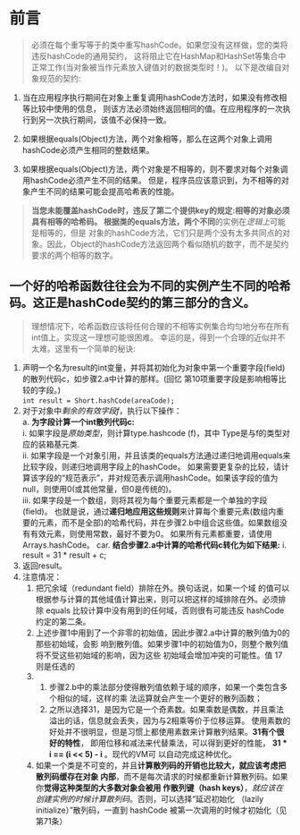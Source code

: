 # 前言
>必须在每个重写等于的类中重写hashCode。如果您没有这样做，您的类将违反hashCode的通用契约， 
这将阻止它在HashMap和HashSet等集合中正常工作(当对象被当作元素放入键值对的数据类型时！)。
以下是改编自对象规范的契约:

1. 当在应用程序执行期间在对象上重复调用hashCode方法时，如果没有修改相等比较中使用的信息，
则该方法必须始终返回相同的值。在应用程序的一次执行到另一次执行期间，该值不必保持一致。

2. 如果根据equals(Object)方法，两个对象相等，那么在这两个对象上调用hashCode必须产生相同的整数结果。

3. 如果根据equals(Object)方法，两个对象是不相等的，则不要求对每个对象调用hashCode必须产生不同的结果。
但是，程序员应该意识到，为不相等的对象产生不同的结果可能会提高哈希表的性能。  


> **当您未能覆盖hashCode时，违反了第二个提供key的规定:**相等的对象必须具有相等的哈希码。
根据类的equals方法，两个**不同**的实例在*逻辑上*可能是相等的，但是
对象的hashCode方法，它们只是两个没有太多共同点的对象。因此，Object的hashCode方法返回两个看似随机的数字，而不是契约要求的两个相等的数字。 

## 一个好的哈希函数往往会为不同的实例产生不同的哈希码。这正是hashCode契约的第三部分的含义。
>理想情况下，哈希函数应该将任何合理的不相等实例集合均匀地分布在所有int值上。实现这一理想可能很困难。
幸运的是，得到一个合理的近似并不太难。这里有一个简单的秘诀:  
1. 声明一个名为result的int变量，并将其初始化为对象中第一个重要字段(field)的散列代码c，如步骤2.a中计算的那样。(回忆
   第10项重要字段是影响相等比较的字段。)  
   `int result = Short.hashCode(areaCode);`
2. 对于对象中*剩余的有效字段f*，执行以下操作：  
   a. **为字段计算一个int散列代码c:**  
   i. 如果字段是*原始类型*，则计算type.hashcode (f)，其中
   Type是与f的类型对应的装箱基元类.  
   ii. 如果字段是一个对象引用，并且该类的equals方法通过递归地调用equals来比较字段，则递归地调用字段上的hashCode。
如果需要更复杂的比较，请计算该字段的“规范表示”，并对规范表示调用hashCode。如果该字段的值为null，则使用0(或其他常量，但0是传统的)。   
   iii. 如果字段是一个数组，则将其视为每个重要元素都是一个单独的字段(field)。
也就是说，通过**递归地应用这些规则**来计算每个重要元素(数组内重要的元素，而不是全部)的哈希代码，并在步骤2.b中组合这些值。如果数组没有有效元素，则使用常数，最好不要为0。
如果所有元素都重要，请使用Arrays.hashCode。 
   car. **结合步骤2.a中计算的哈希代码c转化为如下结果:**
   i. result = 31 * result + c;
3. 返回result。  
4. 注意情况：  
   1. 把冗余域（redundant field）排除在外。换句话说，如果一个域
      的值可以根据参与计算的其他域值计算出来，则可以把这样的域排除在外。必须排
      除 equals 比较计算中没有用到的任何域，否则很有可能违反 hashCode 约定的第二条。  
   2. 上述步骤1中用到了一个非零的初始值，因此步骤2.a中计算的散列值为0的那些初始域，会影
      响到散列值。如果步骤1中的初始值为0，则整个散列值将不受这些初始域的影响，因为这些
      初始域会增加冲突的可能性。值 17 则是任选的  
   3. 
      1. 步骤2.b中的乘法部分使得散列值依赖于域的顺序，如果一个类包含多个相似的域，这样的乘
         法运算就会产生一个更好的散列函数；
      2. 之所以选择31，是因为它是一个奇素数。如果乘数是偶数，并且乘法溢出的话，信息就会丢失，因为与2相乘等价于位移运算。
         使用素数的好处并不很明显，但是习惯上都使用素数来计算散列结果。**31有个很好的特性**，
         即用位移和减法来代替乘法，可以得到更好的性能， **31 * i == (i << 5) - i** 。现代的VM可
         以自动完成这种优化。
   4. 如果一个类是不可变的，并且**计算散列码的开销也比较大，就应该考虑把散列码缓存在对象
      内部**，而不是每次请求的时候都重新计算散列码。如果你**觉得这种类型的大多数对象会被用
      作散列键（hash keys）**，_就应该在创建实例的时候计算散列码_。否则，可以选择“延迟初始化
      （lazily initialize）”散列码，一直到 hashCode 被第一次调用的时候才初始化（见第71条）  
